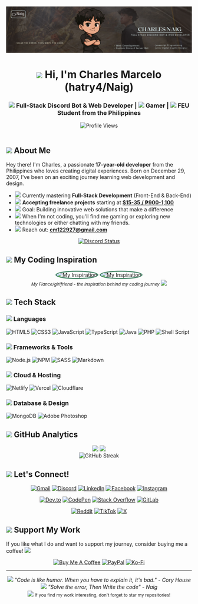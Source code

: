 [![Header](./naig.png)](https://naig.dev)

<h1 align="center"><img src="https://github.com/user-attachments/assets/3356f136-afb1-4b79-9336-f3bc02e85b81" width="30"/> Hi, I'm Charles Marcelo (hatry4/Naig)</h1>
<h3 align="center"><img src="https://img.icons8.com/color/48/000000/rocket.png" width="20"/> Full-Stack Discord Bot & Web Developer | <img src="https://img.icons8.com/color/48/000000/controller.png" width="20"/> Gamer | <img src="https://github.com/user-attachments/assets/9dd3743f-b07d-4dbf-91eb-f3cbc706798b" width="20"/> FEU Student from the Philippines</h3>

<div align="center">
  <img src="https://komarev.com/ghpvc/?username=hatry4&style=for-the-badge&color=448567&label=Profile+Views" alt="Profile Views">
</div>

<br>

## <img src="https://github.com/user-attachments/assets/508897b3-d330-4cda-a8fd-2927c0492d59" width="30"/> About Me

Hey there! I'm Charles, a passionate **17-year-old developer** from the Philippines who loves creating digital experiences. Born on December 29, 2007, I've been on an exciting journey learning web development and design.

- <img src="https://img.icons8.com/?size=48&id=0zx0uB1f2GbT&format=png" width="20"/> Currently mastering **Full-Stack Development** (Front-End & Back-End)
- <img src="https://img.icons8.com/color/48/000000/money-bag.png" width="20"/> **Accepting freelance projects** starting at **<a href=""> $15-35 / ₱900-1,100 </a>**
- <img src="https://img.icons8.com/color/48/000000/goal.png" width="20"/> Goal: Building innovative web solutions that make a difference
- <img src="https://img.icons8.com/color/48/000000/controller.png" width="20"/> When I'm not coding, you'll find me gaming or exploring new technologies or either chatting with my friends.
- <img src="https://img.icons8.com/color/48/000000/email.png" width="20"/> Reach out: **cm122927@gmail.com**

<div align="center">
  <a href="https://discord.com/users/573709909594734603" target="_blank">
    <img src="https://lanyard-profile-readme.vercel.app/api/573709909594734603?theme=dark&bg=18191C&animated=false&hideDiscrim=false&borderRadius=5px&idleMessage=🌿%20Maybe%20he%20is%20just%20afk..." alt="Discord Status">
  </a>
</div>

## <img src="https://img.icons8.com/color/48/000000/heart-with-pulse.png" width="25"/> My Coding Inspiration

<div align="center">
  <img src="https://github.com/user-attachments/assets/44fb435b-3ce1-4299-9bfb-526f1abdff43" width="200" style="border-radius: 50%; border: 3px solid #448567;" alt="My Inspiration">
  <img src="https://github.com/user-attachments/assets/3e0ebe11-32da-4bd3-b196-948c868abfa1" width="195" height="300" style="border-radius: 50%; border: 3px solid #448567;" alt="My Inspiration">
  <br>
  <sub><i>My Fiance/girlfriend - the inspiration behind my coding journey <img src="https://img.icons8.com/?size=100&id=64452&format=png" width="24"/></i></sub>
</div>

## <img src="https://img.icons8.com/color/48/000000/toolbox.png" width="25"/> Tech Stack

### <img src="https://img.icons8.com/color/48/000000/code.png" width="20"/> Languages
![HTML5](https://img.shields.io/badge/HTML5-%23E34F26.svg?style=for-the-badge&logo=html5&logoColor=white)
![CSS3](https://img.shields.io/badge/CSS3-%231572B6.svg?style=for-the-badge&logo=css&logoColor=white)
![JavaScript](https://img.shields.io/badge/JavaScript-%23323330.svg?style=for-the-badge&logo=javascript&logoColor=%23F7DF1E)
![TypeScript](https://img.shields.io/badge/TypeScript-%23007ACC.svg?style=for-the-badge&logo=typescript&logoColor=white)
![Java](https://img.shields.io/badge/Java-ED8B00?style=for-the-badge&logo=openjdk&logoColor=white)
![PHP](https://img.shields.io/badge/PHP-%23777BB4.svg?style=for-the-badge&logo=php&logoColor=white)
![Shell Script](https://img.shields.io/badge/Shell_Script-%23121011.svg?style=for-the-badge&logo=gnu-bash&logoColor=white)

### <img src="https://img.icons8.com/?size=100&id=VGekz9XrhbjW&format=png" width="20"/> Frameworks & Tools
![Node.js](https://img.shields.io/badge/Node.js-6DA55F?style=for-the-badge&logo=node.js&logoColor=white)
![NPM](https://img.shields.io/badge/NPM-%23000000.svg?style=for-the-badge&logo=npm&logoColor=white)
![SASS](https://img.shields.io/badge/SASS-hotpink.svg?style=for-the-badge&logo=SASS&logoColor=white)
![Markdown](https://img.shields.io/badge/Markdown-%23000000.svg?style=for-the-badge&logo=markdown&logoColor=white)

### <img src="https://img.icons8.com/color/48/000000/cloud.png" width="20"/> Cloud & Hosting
![Netlify](https://img.shields.io/badge/Netlify-%23000000.svg?style=for-the-badge&logo=netlify&logoColor=#00C7B7)
![Vercel](https://img.shields.io/badge/Vercel-%23000000.svg?style=for-the-badge&logo=vercel&logoColor=white)
![Cloudflare](https://img.shields.io/badge/Cloudflare-F38020?style=for-the-badge&logo=Cloudflare&logoColor=white)

### <img src="https://img.icons8.com/color/48/000000/database.png" width="20"/> Database & Design
![MongoDB](https://img.shields.io/badge/MongoDB-%234ea94b.svg?style=for-the-badge&logo=mongodb&logoColor=white)
![Adobe Photoshop](https://img.shields.io/badge/Adobe%20Photoshop-%2331A8FF.svg?style=for-the-badge&logo=adobephotoshop&logoColor=white)

## <img src="https://img.icons8.com/color/48/000000/analytics.png" width="25"/> GitHub Analytics

<div align="center">
  <img height="180em" src="https://github-readme-stats.vercel.app/api?username=CharlesNaig&show_icons=true&theme=gotham&include_all_commits=true&count_private=true&hide_border=true&border_radius=10"/>
  <img height="180em" src="https://github-readme-stats.vercel.app/api/top-langs/?username=CharlesNaig&layout=compact&langs_count=8&theme=gotham&hide_border=true&border_radius=10"/>
</div>

<div align="center">
  <img src="https://streak-stats.demolab.com?user=CharlesNaig&theme=gotham&hide_border=true&border_radius=10" alt="GitHub Streak"/>
</div>

## <img src="https://img.icons8.com/color/48/000000/globe.png" width="25"/> Let's Connect!

<div align="center">

[![Gmail](https://img.shields.io/badge/Gmail-D14836?style=for-the-badge&logo=gmail&logoColor=white)](mailto:cm122927@gmail.com)
[![Discord](https://img.shields.io/badge/Discord-%237289DA.svg?style=for-the-badge&logo=discord&logoColor=white)](https://discord.com/users/573709909594734603)
[![LinkedIn](https://img.shields.io/badge/LinkedIn-%230077B5.svg?style=for-the-badge&logo=linkedin&logoColor=white)](https://linkedin.com/in/charlesqt-hatry4)
[![Facebook](https://img.shields.io/badge/Facebook-%231877F2.svg?style=for-the-badge&logo=Facebook&logoColor=white)](https://facebook.com/charlesmarcelo.hatryy)
[![Instagram](https://img.shields.io/badge/Instagram-%23E4405F.svg?style=for-the-badge&logo=Instagram&logoColor=white)](https://instagram.com/charlesynnaig)

[![Dev.to](https://img.shields.io/badge/dev.to-0A0A0A?style=for-the-badge&logo=devdotto&logoColor=white)](https://dev.to/hatr4)
[![CodePen](https://img.shields.io/badge/Codepen-000000?style=for-the-badge&logo=codepen&logoColor=white)](https://codepen.io/hatr4)
[![Stack Overflow](https://img.shields.io/badge/-Stackoverflow-FE7A16?style=for-the-badge&logo=stack-overflow&logoColor=white)](https://stackoverflow.com/users/18096589)
[![GitLab](https://img.shields.io/badge/GitLab-330F63?style=for-the-badge&logo=gitlab&logoColor=white)](https://gitlab.com/hatry4)

[![Reddit](https://img.shields.io/badge/Reddit-%23FF4500.svg?style=for-the-badge&logo=Reddit&logoColor=white)](https://reddit.com/user/hatry4)
[![TikTok](https://img.shields.io/badge/TikTok-%23000000.svg?style=for-the-badge&logo=TikTok&logoColor=white)](https://www.tiktok.com/@thereal_naig)
[![X](https://img.shields.io/badge/X-%23000000.svg?style=for-the-badge&logo=X&logoColor=white)](https://x.com/hatry4qt)

</div>

## <img src="https://img.icons8.com/color/48/000000/coffee-to-go.png" width="25"/> Support My Work

If you like what I do and want to support my journey, consider buying me a coffee! <img src="https://github.com/user-attachments/assets/b35d2997-ae6c-4faa-883e-5af51119e1ab" width="16"/>

<div align="center">

[![Buy Me A Coffee](https://img.shields.io/badge/Buy%20Me%20a%20Coffee-ffdd00?style=for-the-badge&logo=buy-me-a-coffee&logoColor=black)](https://buymeacoffee.com/Devhatry4)
[![PayPal](https://img.shields.io/badge/PayPal-00457C?style=for-the-badge&logo=paypal&logoColor=white)]([https://paypal.me/hatry4](https://www.paypal.com/paypalme/CharlesNaig1229))
[![Ko-Fi](https://img.shields.io/badge/Ko--fi-F16061?style=for-the-badge&logo=ko-fi&logoColor=white)](https://ko-fi.com/Devhatry4)

</div>

---

<div align="center">
  <i><img src="https://img.icons8.com/color/48/000000/idea.png" width="16"/> "Code is like humor. When you have to explain it, it's bad." - Cory House</i>
</div>
<div align="center">
  <i><img src="https://img.icons8.com/color/48/000000/idea.png" width="16"/> "Solve the error, Then Write the code" - Naig</i>
</div>

<div align="center">
  <sub><img src="https://img.icons8.com/color/48/000000/star.png" width="16"/> If you find my work interesting, don't forget to star my repositories!</sub>
</div>

<!-- Crafted with ❤️ by hatry4 -->
